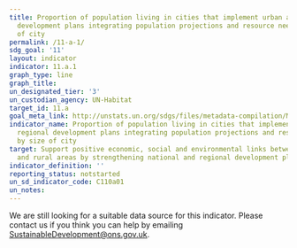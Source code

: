 ```yaml
---
title: Proportion of population living in cities that implement urban and regional
  development plans integrating population projections and resource needs, by size
  of city
permalink: /11-a-1/
sdg_goal: '11'
layout: indicator
indicator: 11.a.1
graph_type: line
graph_title:
un_designated_tier: '3'
un_custodian_agency: UN-Habitat
target_id: 11.a
goal_meta_link: http://unstats.un.org/sdgs/files/metadata-compilation/Metadata-Goal-11.pdf
indicator_name: Proportion of population living in cities that implement urban and
  regional development plans integrating population projections and resource needs,
  by size of city
target: Support positive economic, social and environmental links between urban, peri-urban
  and rural areas by strengthening national and regional development planning
indicator_definition: ''
reporting_status: notstarted
un_sd_indicator_code: C110a01
un_notes:
---
```


We are still looking for a suitable data source for this indicator. Please contact us if you think you can help by emailing <a href="mailto:SustainableDevelopment@ons.gov.uk">SustainableDevelopment@ons.gov.uk</a>.


